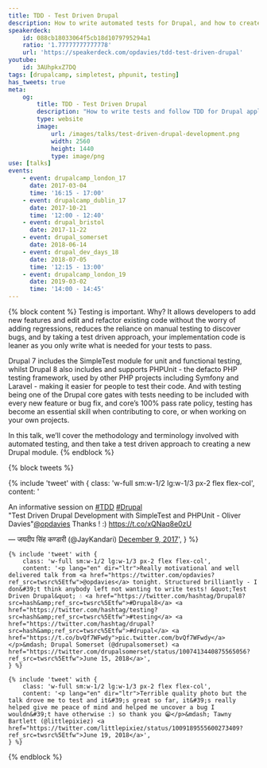 ```yaml
---
title: TDD - Test Driven Drupal
description: How to write automated tests for Drupal, and how to create a new Drupal module using test driven development.
speakerdeck:
    id: 088cb18033064f5cb18d1079795294a1
    ratio: '1.77777777777778'
    url: 'https://speakerdeck.com/opdavies/tdd-test-driven-drupal'
youtube:
    id: 3AUhpkxZ7DQ
tags: [drupalcamp, simpletest, phpunit, testing]
has_tweets: true
meta:
    og:
        title: TDD - Test Driven Drupal
        description: "How to write tests and follow TDD for Drupal applications."
        type: website
        image:
            url: /images/talks/test-driven-drupal-development.png
            width: 2560
            height: 1440
            type: image/png
use: [talks]
events:
    - event: drupalcamp_london_17
      date: 2017-03-04
      time: '16:15 - 17:00'
    - event: drupalcamp_dublin_17
      date: 2017-10-21
      time: '12:00 - 12:40'
    - event: drupal_bristol
      date: 2017-11-22
    - event: drupal_somerset
      date: 2018-06-14
    - event: drupal_dev_days_18
      date: 2018-07-05
      time: '12:15 - 13:00'
    - event: drupalcamp_london_19
      date: 2019-03-02
      time: '14:00 - 14:45'
---
```

{% block content %}
Testing is important. Why? It allows developers to add new features and edit and refactor existing code without the worry of adding regressions, reduces the reliance on manual testing to discover bugs, and by taking a test driven approach, your implementation code is leaner as you only write what is needed for your tests to pass.

Drupal 7 includes the SimpleTest module for unit and functional testing, whilst Drupal 8 also includes and supports PHPUnit - the defacto PHP testing framework, used by other PHP projects including Symfony and Laravel - making it easier for people to test their code. And with testing being one of the Drupal core gates with tests needing to be included with every new feature or bug fix, and core’s 100% pass rate policy, testing has become an essential skill when contributing to core, or when working on your own projects.

In this talk, we’ll cover the methodology and terminology involved with automated testing, and then take a test driven approach to creating a new Drupal module.
{% endblock %}

{% block tweets %}
<div class="flex flex-wrap -mx-2">
    {% include 'tweet' with {
        class: 'w-full sm:w-1/2 lg:w-1/3 px-2 flex flex-col',
        content: '<p lang="en" dir="ltr">An informative session on <a href="https://twitter.com/hashtag/TDD?src=hash&amp;ref_src=twsrc%5Etfw">#TDD</a> <a href="https://twitter.com/hashtag/Drupal?src=hash&amp;ref_src=twsrc%5Etfw">#Drupal</a> <br>&quot;Test Driven Drupal Development with SimpleTest and PHPUnit - Oliver Davies&quot;<a href="https://twitter.com/opdavies?ref_src=twsrc%5Etfw">@opdavies</a> Thanks ! :) <a href="https://t.co/xQNaq8e0zU">https://t.co/xQNaq8e0zU</a></p>&mdash; जयदीप सिंह कण्डारी (@JayKandari) <a href="https://twitter.com/JayKandari/status/939598826087706624?ref_src=twsrc%5Etfw">December 9, 2017</a>',
    } %}

    {% include 'tweet' with {
        class: 'w-full sm:w-1/2 lg:w-1/3 px-2 flex flex-col',
        content: '<p lang="en" dir="ltr">Really motivational and well delivered talk from <a href="https://twitter.com/opdavies?ref_src=twsrc%5Etfw">@opdavies</a> tonight. Structured brilliantly - I don&#39;t think anybody left not wanting to write tests! &quot;Test Driven Drupal&quot; 💧 <a href="https://twitter.com/hashtag/Drupal8?src=hash&amp;ref_src=twsrc%5Etfw">#Drupal8</a> <a href="https://twitter.com/hashtag/testing?src=hash&amp;ref_src=twsrc%5Etfw">#testing</a> <a href="https://twitter.com/hashtag/drupal?src=hash&amp;ref_src=twsrc%5Etfw">#drupal</a> <a href="https://t.co/bvQf7WFwdy">pic.twitter.com/bvQf7WFwdy</a></p>&mdash; Drupal Somerset (@drupalsomerset) <a href="https://twitter.com/drupalsomerset/status/1007413440875565056?ref_src=twsrc%5Etfw">June 15, 2018</a>',
    } %}

    {% include 'tweet' with {
        class: 'w-full sm:w-1/2 lg:w-1/3 px-2 flex flex-col',
        content: '<p lang="en" dir="ltr">Terrible quality photo but the talk drove me to test and it&#39;s great so far, it&#39;s really helped give me peace of mind and helped me uncover a bug I wouldn&#39;t have otherwise :) so thank you 😁</p>&mdash; Tawny Bartlett (@littlepixiez) <a href="https://twitter.com/littlepixiez/status/1009189555600273409?ref_src=twsrc%5Etfw">June 19, 2018</a>',
    } %}
</div>
{% endblock %}
